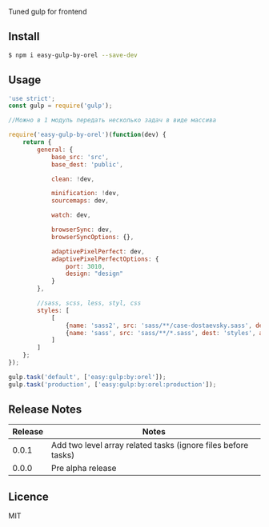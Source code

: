 Tuned gulp for frontend

## Install

```bash
$ npm i easy-gulp-by-orel --save-dev
```

## Usage
```js
'use strict';
const gulp = require('gulp');

//Можно в 1 модуль передать несколько задач в виде массива

require('easy-gulp-by-orel')(function(dev) {
    return {
        general: {
            base_src: 'src',
            base_dest: 'public',

            clean: !dev,

            minification: !dev,
            sourcemaps: dev,

            watch: dev,

            browserSync: dev,
            browserSyncOptions: {},

            adaptivePixelPerfect: dev,
            adaptivePixelPerfectOptions: {
                port: 3010,
                design: "design"
            }
        },

        //sass, scss, less, styl, css
        styles: [
            [
                {name: 'sass2', src: 'sass/**/case-dostaevsky.sass', dest: 'styles2', autoprefixer: true, disabled: false},
                {name: 'sass', src: 'sass/**/*.sass', dest: 'styles', autoprefixer: true, disabled: false}
            ]
        ]
    };
});

gulp.task('default', ['easy:gulp:by:orel']);
gulp.task('production', ['easy:gulp:by:orel:production']);
```

## Release Notes

| Release | Notes |
| --- | --- |
| 0.0.1 | Add two level array related tasks (ignore files before tasks) |
| 0.0.0 | Pre alpha release |

## Licence

MIT
<!-- do not want to make nodeinit to complicated, you can edit this whenever you want. -->